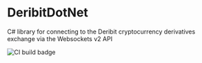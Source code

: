 # DeribitDotNet
C# library for connecting to the Deribit cryptocurrency derivatives exchange via the Websockets v2 API

![CI build badge](https://github.com/deltaray-io/DeribitDotNet/actions/workflows/ci-build.yml/badge.svg?branch=master)
